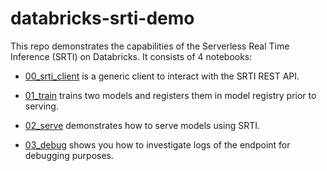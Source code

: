 # databricks-srti-demo

This repo demonstrates the capabilities of the Serverless Real Time Inference (SRTI) on Databricks. It consists of 4 notebooks:

* [00_srti_client](./Notebooks/00_srti_client) is a generic client to interact with the SRTI REST API.

* [01_train](./Notebooks/01_train) trains two models and registers them in model registry prior to serving.

* [02_serve](./Notebooks/02_serve) demonstrates how to serve models using SRTI.

* [03_debug](./Notebooks/03_debug) shows you how to investigate logs of the endpoint for debugging purposes.